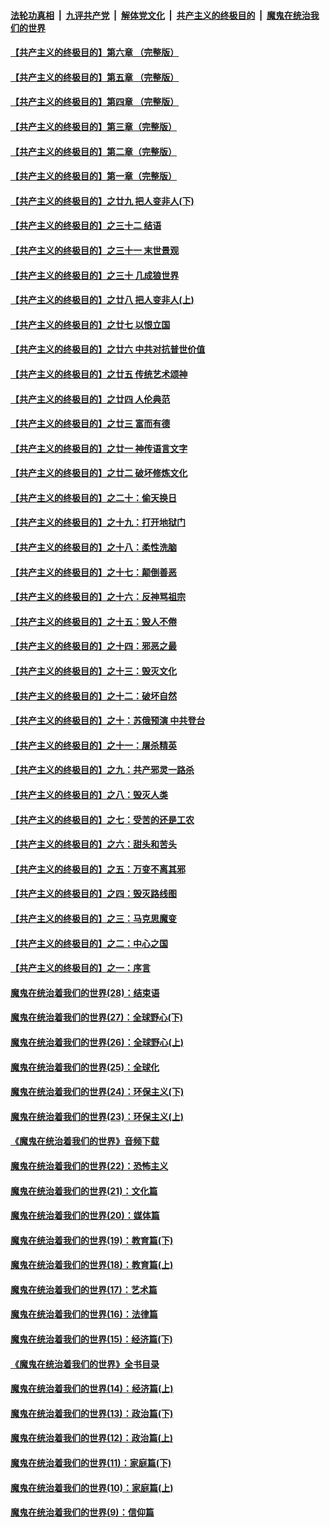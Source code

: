 

####  [法轮功真相](../../../../basic/blob/master/README.md?t=07030302) &nbsp;|&nbsp; [九评共产党](../../../../9ping.md/blob/master/README.md?t=07030302) &nbsp;|&nbsp; [解体党文化](../../../../jtdwh.md/blob/master/README.md?t=07030302)  &nbsp;|&nbsp; [共产主义的终极目的](../../../../gczydzjmd.md/blob/master/README.md?t=07030302) &nbsp;|&nbsp; [魔鬼在统治我们的世界](../../../../mgztzwmdsj.md/blob/master/README.md?t=07030302) 

#### [【共产主义的终极目的】第六章 （完整版）](../pages/nsc422/n11428913.md?t=07030302) 

#### [【共产主义的终极目的】第五章 （完整版）](../pages/nsc422/n11428912.md?t=07030302) 

#### [【共产主义的终极目的】第四章 （完整版）](../pages/nsc422/n11428907.md?t=07030302) 

#### [【共产主义的终极目的】第三章（完整版）](../pages/nsc422/n11428848.md?t=07030302) 

#### [【共产主义的终极目的】第二章（完整版）](../pages/nsc422/n11428831.md?t=07030302) 

#### [【共产主义的终极目的】第一章（完整版）](../pages/nsc422/n11417651.md?t=07030302) 

#### [【共产主义的终极目的】之廿九 把人变非人(下)](../pages/nsc422/n11344140.md?t=07030302) 

#### [【共产主义的终极目的】之三十二 结语](../pages/nsc422/n11360535.md?t=07030302) 

#### [【共产主义的终极目的】之三十一 末世景观](../pages/nsc422/n11351129.md?t=07030302) 

#### [【共产主义的终极目的】之三十 几成狼世界](../pages/nsc422/n11348280.md?t=07030302) 

#### [【共产主义的终极目的】之廿八 把人变非人(上)](../pages/nsc422/n11340492.md?t=07030302) 

#### [【共产主义的终极目的】之廿七 以恨立国](../pages/nsc422/n11336944.md?t=07030302) 

#### [【共产主义的终极目的】之廿六 中共对抗普世价值](../pages/nsc422/n11324785.md?t=07030302) 

#### [【共产主义的终极目的】之廿五 传统艺术颂神](../pages/nsc422/n11296396.md?t=07030302) 

#### [【共产主义的终极目的】之廿四 人伦典范](../pages/nsc422/n11296397.md?t=07030302) 

#### [【共产主义的终极目的】之廿三 富而有德](../pages/nsc422/n11283598.md?t=07030302) 

#### [【共产主义的终极目的】之廿一 神传语言文字](../pages/nsc422/n11263265.md?t=07030302) 

#### [【共产主义的终极目的】之廿二 破坏修炼文化](../pages/nsc422/n11245728.md?t=07030302) 

#### [【共产主义的终极目的】之二十：偷天换日](../pages/nsc422/n11238846.md?t=07030302) 

#### [【共产主义的终极目的】之十九：打开地狱门](../pages/nsc422/n11206376.md?t=07030302) 

#### [【共产主义的终极目的】之十八：柔性洗脑](../pages/nsc422/n11199994.md?t=07030302) 

#### [【共产主义的终极目的】之十七：颠倒善恶](../pages/nsc422/n11179782.md?t=07030302) 

#### [【共产主义的终极目的】之十六：反神骂祖宗](../pages/nsc422/n11166798.md?t=07030302) 

#### [【共产主义的终极目的】之十五：毁人不倦](../pages/nsc422/n11166792.md?t=07030302) 

#### [【共产主义的终极目的】之十四：邪恶之最](../pages/nsc422/n11150249.md?t=07030302) 

#### [【共产主义的终极目的】之十三：毁灭文化](../pages/nsc422/n11135227.md?t=07030302) 

#### [【共产主义的终极目的】之十二：破坏自然](../pages/nsc422/n11135214.md?t=07030302) 

#### [【共产主义的终极目的】之十：苏俄预演 中共登台](../pages/nsc422/n11118424.md?t=07030302) 

#### [【共产主义的终极目的】之十一：屠杀精英](../pages/nsc422/n11118442.md?t=07030302) 

#### [【共产主义的终极目的】之九：共产邪灵一路杀](../pages/nsc422/n11114139.md?t=07030302) 

#### [【共产主义的终极目的】之八：毁灭人类](../pages/nsc422/n11108503.md?t=07030302) 

#### [【共产主义的终极目的】之七：受苦的还是工农](../pages/nsc422/n11101809.md?t=07030302) 

#### [【共产主义的终极目的】之六：甜头和苦头](../pages/nsc422/n11096971.md?t=07030302) 

#### [【共产主义的终极目的】之五：万变不离其邪](../pages/nsc422/n11091285.md?t=07030302) 

#### [【共产主义的终极目的】之四：毁灭路线图](../pages/nsc422/n11086284.md?t=07030302) 

#### [【共产主义的终极目的】之三：马克思魔变](../pages/nsc422/n11061941.md?t=07030302) 

#### [【共产主义的终极目的】之二：中心之国](../pages/nsc422/n11047728.md?t=07030302) 

#### [【共产主义的终极目的】之一：序言](../pages/nsc422/n11086077.md?t=07030302) 

#### [魔鬼在统治着我们的世界(28)：结束语](../pages/nsc422/n10936246.md?t=07030302) 

#### [魔鬼在统治着我们的世界(27)：全球野心(下)](../pages/nsc422/n10928319.md?t=07030302) 

#### [魔鬼在统治着我们的世界(26)：全球野心(上)](../pages/nsc422/n10900318.md?t=07030302) 

#### [魔鬼在统治着我们的世界(25)：全球化](../pages/nsc422/n10788205.md?t=07030302) 

#### [魔鬼在统治着我们的世界(24)：环保主义(下)](../pages/nsc422/n10695307.md?t=07030302) 

#### [魔鬼在统治着我们的世界(23)：环保主义(上)](../pages/nsc422/n10688613.md?t=07030302) 

#### [《魔鬼在统治着我们的世界》音频下载](../pages/nsc422/n10635553.md?t=07030302) 

#### [魔鬼在统治着我们的世界(22)：恐怖主义](../pages/nsc422/n10614727.md?t=07030302) 

#### [魔鬼在统治着我们的世界(21)：文化篇](../pages/nsc422/n10597706.md?t=07030302) 

#### [魔鬼在统治着我们的世界(20)：媒体篇](../pages/nsc422/n10586579.md?t=07030302) 

#### [魔鬼在统治着我们的世界(19)：教育篇(下)](../pages/nsc422/n10564808.md?t=07030302) 

#### [魔鬼在统治着我们的世界(18)：教育篇(上)](../pages/nsc422/n10526970.md?t=07030302) 

#### [魔鬼在统治着我们的世界(17)：艺术篇](../pages/nsc422/n10499093.md?t=07030302) 

#### [魔鬼在统治着我们的世界(16)：法律篇](../pages/nsc422/n10485969.md?t=07030302) 

#### [魔鬼在统治着我们的世界(15)：经济篇(下)](../pages/nsc422/n10469975.md?t=07030302) 

#### [《魔鬼在统治着我们的世界》全书目录](../pages/nsc422/n10464261.md?t=07030302) 

#### [魔鬼在统治着我们的世界(14)：经济篇(上)](../pages/nsc422/n10457370.md?t=07030302) 

#### [魔鬼在统治着我们的世界(13)：政治篇(下)](../pages/nsc422/n10448270.md?t=07030302) 

#### [魔鬼在统治着我们的世界(12)：政治篇(上)](../pages/nsc422/n10444576.md?t=07030302) 

#### [魔鬼在统治着我们的世界(11)：家庭篇(下)](../pages/nsc422/n10440961.md?t=07030302) 

#### [魔鬼在统治着我们的世界(10)：家庭篇(上)](../pages/nsc422/n10435448.md?t=07030302) 

#### [魔鬼在统治着我们的世界(9)：信仰篇](../pages/nsc422/n10432159.md?t=07030302) 

